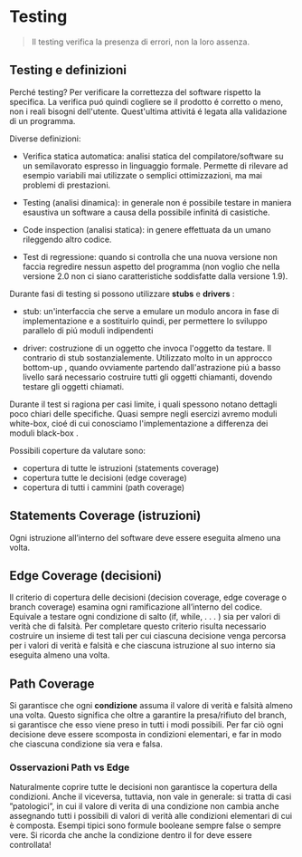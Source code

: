 # Testing 

> Il testing verifica la presenza di errori, non la loro assenza. 


## Testing e definizioni

Perché testing? Per verificare la correttezza del software rispetto la specifica. 
La verifica puó quindi cogliere se il prodotto é corretto o meno, non i reali bisogni dell'utente. Quest'ultima attivitá é legata alla validazione di un programma. 

Diverse definizioni: 

- Verifica statica automatica: analisi statica del compilatore/software su un semilavorato espresso in linguaggio formale. Permette di rilevare ad esempio variabili mai utilizzate o semplici ottimizzazioni, ma mai problemi di prestazioni. 

- Testing (analisi dinamica): in generale non é possibile testare in maniera esaustiva un software a causa della possibile infinitá di casistiche. 

- Code inspection (analisi statica): in genere effettuata da un umano rileggendo altro codice. 

- Test di regressione: quando si controlla che una nuova versione non faccia regredire nessun aspetto del programma (non voglio che nella versione 2.0 non ci siano caratteristiche soddisfatte dalla versione 1.9). 

Durante fasi di testing si possono utilizzare **stubs** e **drivers** : 

- stub: un'interfaccia che serve a emulare un modulo ancora in fase di implementazione e a sostituirlo quindi, per permettere lo sviluppo parallelo di piú moduli indipendenti 

- driver: costruzione di un oggetto che invoca l'oggetto da testare. Il contrario di stub sostanzialemente. Utilizzato molto in un approcco bottom-up , quando ovviamente partendo dall'astrazione piú a basso livello sará necessario costruire tutti gli oggetti chiamanti, dovendo testare gli oggetti chiamati. 

Durante il test si ragiona per casi limite, i quali spessono notano dettagli poco chiari delle specifiche. 
Quasi sempre negli esercizi avremo moduli white-box, cioé di cui conosciamo l'implementazione a differenza dei moduli black-box . 

Possibili coperture da valutare sono: 

- copertura di tutte le istruzioni (statements coverage)
- copertura tutte le decisioni (edge coverage)
- copertura di tutti i cammini (path coverage)


## Statements Coverage (istruzioni)

Ogni istruzione all’interno del software deve essere eseguita almeno una volta. 

## Edge Coverage (decisioni)

Il criterio di copertura delle decisioni (decision coverage, edge coverage o branch coverage) esamina ogni ramificazione all’interno del codice. Equivale a testare ogni condizione di salto (if, while, . . . ) sia per valori di verità che di falsità. Per completare questo criterio risulta necessario costruire un insieme di test tali per cui ciascuna decisione venga percorsa per i valori di verità e falsità e che ciascuna istruzione al suo interno sia eseguita almeno una volta.

## Path Coverage

Si garantisce che ogni **condizione** assuma il valore di verità e falsità almeno una volta. Questo significa che oltre a garantire la presa/rifiuto del branch, si garantisce che esso viene preso in tutti i modi possibili. Per far ciò ogni decisione deve essere scomposta in condizioni elementari, e far in modo che ciascuna condizione sia vera e falsa.


### Osservazioni Path vs Edge 

Naturalmente coprire tutte le decisioni non garantisce la copertura della condizioni. Anche il viceversa, tuttavia, non vale in generale: si tratta di casi ”patologici”, in cui il valore di verita di una condizione non cambia anche assegnando tutti i possibili di valori di verità alle condizioni elementari di cui è composta. Esempi tipici sono formule booleane sempre false o sempre vere.
Si ricorda che anche la condizione dentro il for deve essere controllata!
